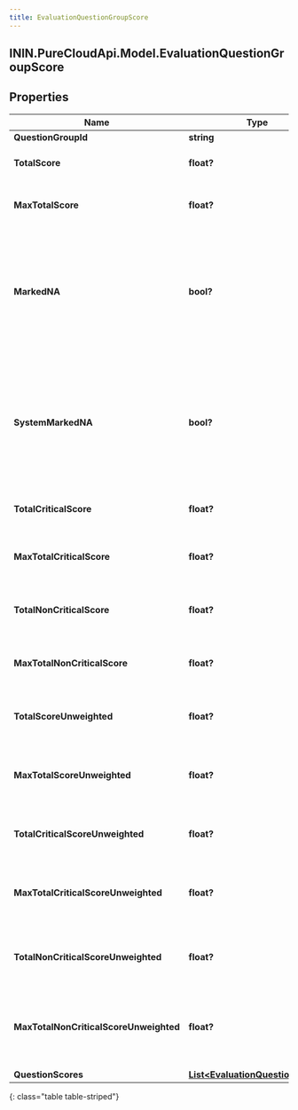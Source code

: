 ```yaml
---
title: EvaluationQuestionGroupScore
---
```

## ININ.PureCloudApi.Model.EvaluationQuestionGroupScore

## Properties

|Name | Type | Description | Notes|
|------------ | ------------- | ------------- | -------------|
| **QuestionGroupId** | **string** |  | [optional] |
| **TotalScore** | **float?** | Score of all questions in the group | [optional] |
| **MaxTotalScore** | **float?** | Maximum possible score of all questions in the group | [optional] |
| **MarkedNA** | **bool?** | True when the evaluation is submitted with a question group that does not have any answers. Only allowed when naEnabled is true or if set by the system | [optional] |
| **SystemMarkedNA** | **bool?** | If markedNA is true, systemMarkedNA indicates whether it was marked by a user or by the system due to visibility conditions. Always false if markedNA is false. | [optional] |
| **TotalCriticalScore** | **float?** | Score of only the critical questions in the group | [optional] |
| **MaxTotalCriticalScore** | **float?** | Maximum possible score of only the critical questions in the group | [optional] |
| **TotalNonCriticalScore** | **float?** | Score of only the non critical questions in the group | [optional] |
| **MaxTotalNonCriticalScore** | **float?** | Maximum possible score of only the non critical questions in the group | [optional] |
| **TotalScoreUnweighted** | **float?** | Unweighted score of all questions in the group | [optional] |
| **MaxTotalScoreUnweighted** | **float?** | Maximum possible unweighted score of all questions in the group | [optional] |
| **TotalCriticalScoreUnweighted** | **float?** | Unweighted score of only the critical questions in the group | [optional] |
| **MaxTotalCriticalScoreUnweighted** | **float?** | Maximum possible unweighted score of only the critical questions in the group | [optional] |
| **TotalNonCriticalScoreUnweighted** | **float?** | Unweighted score of only the non critical questions in the group | [optional] |
| **MaxTotalNonCriticalScoreUnweighted** | **float?** | Maximum possible unweighted score of only the non critical questions in the group | [optional] |
| **QuestionScores** | [**List&lt;EvaluationQuestionScore&gt;**](EvaluationQuestionScore.html) |  | [optional] |
{: class="table table-striped"}


